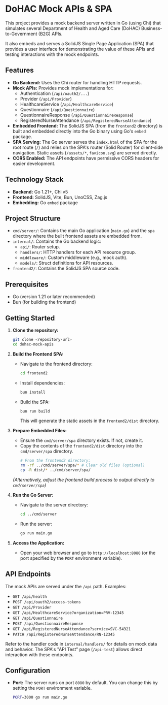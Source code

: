 # DoHAC Mock APIs & SPA

This project provides a mock backend server written in Go (using Chi) that simulates several Department of Health and Aged Care (DoHAC) Business-to-Government (B2G) APIs.

It also embeds and serves a SolidJS Single Page Application (SPA) that provides a user interface for demonstrating the value of these APIs and testing interactions with the mock endpoints.

## Features

*   **Go Backend:** Uses the Chi router for handling HTTP requests.
*   **Mock APIs:** Provides mock implementations for:
    *   Authentication (`/api/oauth2/...`)
    *   Provider (`/api/Provider`)
    *   HealthcareService (`/api/HealthcareService`)
    *   Questionnaire (`/api/Questionnaire`)
    *   QuestionnaireResponse (`/api/QuestionnaireResponse`)
    *   RegisteredNurseAttendance (`/api/RegisteredNurseAttendance`)
*   **Embedded Frontend:** The SolidJS SPA (from the `frontend2` directory) is built and embedded directly into the Go binary using Go's `embed` package.
*   **SPA Serving:** The Go server serves the `index.html` of the SPA for the root route (`/`) and relies on the SPA's router (Solid Router) for client-side navigation. Static assets (`/assets/*`, `favicon.svg`) are served directly.
*   **CORS Enabled:** The API endpoints have permissive CORS headers for easier development.

## Technology Stack

*   **Backend:** Go 1.21+, Chi v5
*   **Frontend:** SolidJS, Vite, Bun, UnoCSS, Zag.js
*   **Embedding:** Go `embed` package

## Project Structure

*   `cmd/server/`: Contains the main Go application (`main.go`) and the `spa` directory where the built frontend assets are embedded from.
*   `internal/`: Contains the Go backend logic:
    *   `api/`: Router setup.
    *   `handlers/`: HTTP handlers for each API resource group.
    *   `middleware/`: Custom middleware (e.g., mock auth).
    *   `models/`: Struct definitions for API resources.
*   `frontend2/`: Contains the SolidJS SPA source code.

## Prerequisites

*   Go (version 1.21 or later recommended)
*   Bun (for building the frontend)

## Getting Started

1.  **Clone the repository:**
    ```bash
    git clone <repository-url>
    cd dohac-mock-apis
    ```

2.  **Build the Frontend SPA:**
    *   Navigate to the frontend directory:
        ```bash
        cd frontend2
        ```
    *   Install dependencies:
        ```bash
        bun install
        ```
    *   Build the SPA:
        ```bash
        bun run build
        ```
        This will generate the static assets in the `frontend2/dist` directory.

3.  **Prepare Embedded Files:**
    *   Ensure the `cmd/server/spa` directory exists. If not, create it.
    *   Copy the contents of the `frontend2/dist` directory into the `cmd/server/spa` directory.
        ```bash
        # From the frontend2 directory:
        rm -rf ../cmd/server/spa/* # Clear old files (optional)
        cp -R dist/* ../cmd/server/spa/
        ```
       *(Alternatively, adjust the frontend build process to output directly to `cmd/server/spa`)*

4.  **Run the Go Server:**
    *   Navigate to the server directory:
        ```bash
        cd ../cmd/server
        ```
    *   Run the server:
        ```bash
        go run main.go
        ```

5.  **Access the Application:**
    *   Open your web browser and go to `http://localhost:8080` (or the port specified by the `PORT` environment variable).

## API Endpoints

The mock APIs are served under the `/api` path. Examples:

*   `GET /api/health`
*   `POST /api/oauth2/access-tokens`
*   `GET /api/Provider`
*   `GET /api/HealthcareService?organization=PRV-12345`
*   `GET /api/Questionnaire`
*   `POST /api/QuestionnaireResponse`
*   `GET /api/RegisteredNurseAttendance?service=SVC-54321`
*   `PATCH /api/RegisteredNurseAttendance/RN-12345`

Refer to the handler code in `internal/handlers/` for details on mock data and behavior. The SPA's "API Test" page (`/api-test`) allows direct interaction with these endpoints.

## Configuration

*   **Port:** The server runs on port `8080` by default. You can change this by setting the `PORT` environment variable.
    ```bash
    PORT=3000 go run main.go
    ```
